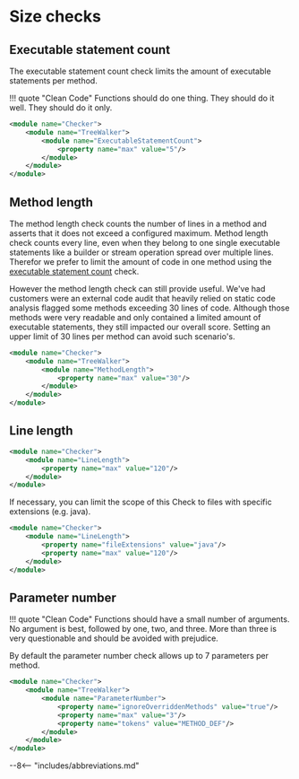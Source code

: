 # Size checks

## Executable statement count

The executable statement count check limits the amount of executable statements per method.

!!! quote "Clean Code"
    Functions should do one thing.
    They should do it well.
    They should do it only.

``` xml linenums="1" title="checkstyle.xml"
<module name="Checker">
    <module name="TreeWalker">
        <module name="ExecutableStatementCount">
            <property name="max" value="5"/>
        </module>
    </module>
</module>
```

## Method length

The method length check counts the number of lines in a method and asserts that it does not exceed a configured maximum.
Method length check counts every line, even when they belong to one single executable statements like a builder or stream operation spread over multiple lines.
Therefor we prefer to limit the amount of code in one method using the [executable statement count](#executable-statement-count) check.


However the method length check can still provide useful.
We've had customers were an external code audit that heavily relied on static code analysis flagged some methods exceeding 30 lines of code.
Although those methods were very readable and only contained a limited amount of executable statements, they still impacted our overall score.
Setting an upper limit of 30 lines per method can avoid such scenario's.

``` xml linenums="1" title="checkstyle.xml"
<module name="Checker">
    <module name="TreeWalker">
        <module name="MethodLength">
            <property name="max" value="30"/>
        </module>
    </module>
</module>
```

## Line length

``` xml linenums="1" title="checkstyle.xml"
<module name="Checker">
    <module name="LineLength">
        <property name="max" value="120"/>
    </module>
</module>
```

If necessary, you can limit the scope of this Check to files with specific extensions (e.g. java).

``` xml linenums="1" title="checkstyle.xml"
<module name="Checker">
    <module name="LineLength">
        <property name="fileExtensions" value="java"/>
        <property name="max" value="120"/>
    </module>
</module>
```

## Parameter number

!!! quote "Clean Code"
    Functions should have a small number of arguments. 
    No argument is best, followed by one, two, and three. 
    More than three is very questionable and should be avoided with prejudice.

By default the parameter number check allows up to 7 parameters per method.

``` xml linenums="1" title="checkstyle.xml"
<module name="Checker">
    <module name="TreeWalker">
        <module name="ParameterNumber">
            <property name="ignoreOverriddenMethods" value="true"/>
            <property name="max" value="3"/>
            <property name="tokens" value="METHOD_DEF"/>
        </module>
    </module>
</module>
```

--8<-- "includes/abbreviations.md"
